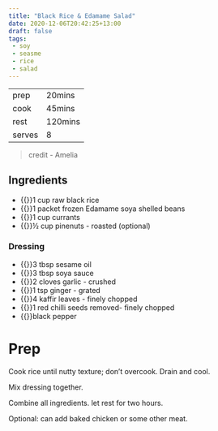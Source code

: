 ```yaml
---
title: "Black Rice & Edamame Salad"
date: 2020-12-06T20:42:25+13:00
draft: false
tags: 
 - soy
 - seasme
 - rice
 - salad
---
```


| ||
|-|-|
| prep | 20mins |
| cook | 45mins |
| rest | 120mins |
| serves | 8 |

> credit - Amelia

## Ingredients

- {{<c>}}1 cup raw black rice
- {{<c>}}1 packet frozen Edamame soya shelled beans
- {{<c>}}1 cup currants
- {{<c>}}½ cup pinenuts - roasted (optional)

### Dressing

- {{<c>}}3 tbsp sesame oil
- {{<c>}}3 tbsp soya sauce
- {{<c>}}2 cloves garlic - crushed
- {{<c>}}1 tsp ginger - grated
- {{<c>}}4 kaffir leaves - finely chopped
- {{<c>}}1 red chilli seeds removed- finely chopped
- {{<c>}}black pepper

# Prep

Cook rice until nutty texture; don’t overcook. Drain and cool.

Mix dressing together.

Combine all ingredients. let rest for two hours.

Optional: can add baked chicken or some other meat. 